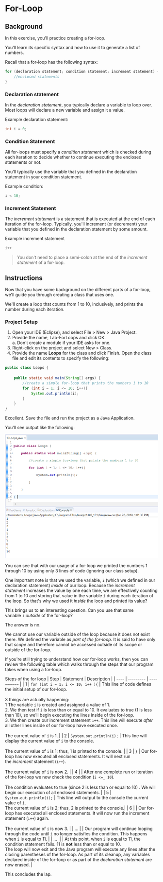 # For-Loop

## Background

In this exercise, you'll practice creating a for-loop.  

You'll learn its specific syntax and how to use it to generate a list of numbers.

Recall that a for-loop has the following syntax:

```java
for (declaration statement; condition statement; increment statement) {
    //enclosed statements
}
```

### Declaration statement

In the _declaration statement_, you typically declare a variable to loop over. Most loops will declare a new variable and assign it a value.  

Example declaration statement:

```java
int i = 0;
```

### Condition Statement

All for-loops must specify a _condition statement_ which is checked during each iteration to decide whether to continue executing the enclosed statements or not.

You'll typically use the variable that you defined in the declaration statement in your condition statement.

Example condition:

```java
i < 10;
```

### Increment Statement

The _increment statement_ is a statement that is executed at the end of each iteration of the for-loop. Typically, you'll increment (or decrement) your variable that you defined in the declaration statement by some amount.  

Example increment statement

```java
i++
```

> You don't need to place a semi-colon at the end of the _increment statement_ of a for-loop.

## Instructions

Now that you have some background on the different parts of a for-loop, we'll guide you through creating a class that uses one.  

We'll create a loop that counts from 1 to 10, inclusively, and prints the number during each iteration.

### Project Setup

1. Open your IDE (Eclipse), and select File > New > Java Project.    
2. Provide the name, Lab-ForLoops and click OK.    
   a. Don't create a module if your IDE asks for one. 
3. Right-click on the project and select New > Class.
4. Provide the name **Loops** for the class and click Finish. Open the class file and edit its contents to specify the following:
    
```java
public class Loops {

    public static void main(String[] args) {
    	//create a simple for-loop that prints the numbers 1 to 10     
    	for (int i = 1; i <= 10; i++){
    		System.out.println(i);
        }
    }
}
```

Excellent. Save the file and run the project as a Java Application. 

You'll see output like the following:

![](images/image-1.png)

You can see that with our usage of a for-loop we printed the numbers 1 through 10 by using only 3 lines of code (ignoring our class setup).

One important note is that we used the variable, `i` (which we defined in our declaration statement) _inside_ of our loop. Because the _increment statement_ increases the value by one each time, we are effectively counting from 1 to 10 and storing that value in the variable `i` during each iteration of the loop. So that's why we used it _inside_ the loop and printed its value? 

This brings us to an interesting question. Can you use that same variable `i` _outside_ of the for-loop?

The answer is no. 

We cannot use our variable outside of the loop because it does not exist there. We defined the variable as _part of the for-loop_. It is said to have only that _scope_ and therefore cannot be accessed outside of its scope or outside of the for-loop. 

If you're still trying to understand how our for-loop works, then you can review the following table which walks through the steps that our program takes when using a for-loop.

Steps of the for loop
| Step | Statement | Description |
| ---- | --------- | ----------- |
| 1    | `for (int i = 1; i <= 10; i++ ){` | This line of code defines the initial setup of our for-loop. <br/><br/>3 things are actually happening:   <br/>1 The variable `i` is created and assigned a value of 1. <br/> 2. We then test if `i` is less than or equal to 10. It evaluates to true (1 is less than 10), so we'll begin executing the lines inside of the for-loop. <br/>3. We then create our increment statement `i++`. This line will execute _after_ all other lines inside of our for-loop have executed once. <br/><br/>The current value of `i` is 1. |
| 2 | `System.out.println(i);` | This line will display the current value of `i` to the console. <br/><br/>The current value of `i` is 1; thus, 1 is printed to the console. |
| 3 | `}` | Our for-loop has now executed all enclosed statements. It will next run the _increment_ statement (`i++`).<br/><br/>The current value of `i` is now 2. |
| 4 |  | After one complete run or iteration of the for-loop we now check the condition (`i <=_ 10`).<br/><br/>The condition evaluates to true (since 2 is less than or equal to 10) . We will begin our execution of all enclosed statements. |
| 5 | `System.out.println(i);` | This line will output to the console the current value of `i`. <br/>The current value of `i` is 2; thus, 2 is printed to the console.|
| 6 | | Our for-loop has executed all enclosed statements. It will now run the increment statement (`i++`) again. <br/><br/> The current value of `i` is now 3. |
| ... |  | Our program will continue looping through the code until `i` no longer satisfies the condition. This happens when `i` is equal to 11. |
| ...  |  | At this point, when `i` is equal to 11, the condition statement fails. 11 is **not** less than or equal to 10. <br/> The loop will now exit and the Java program will execute any lines after the closing parentheses of the for-loop. As part of its cleanup, any variables declared inside of the for-loop or as part of the _declaration statement_ are now erased. |


This concludes the lap.